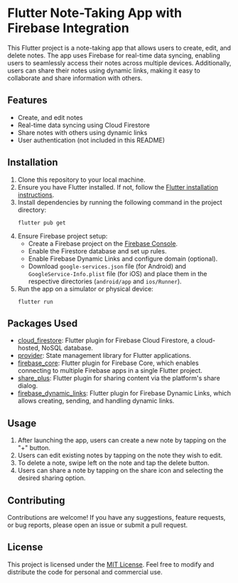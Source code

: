 # Flutter Note-Taking App with Firebase Integration

This Flutter project is a note-taking app that allows users to create, edit, and delete notes. The app uses Firebase for real-time data syncing, enabling users to seamlessly access their notes across multiple devices. Additionally, users can share their notes using dynamic links, making it easy to collaborate and share information with others.

## Features
- Create, and edit notes
- Real-time data syncing using Cloud Firestore
- Share notes with others using dynamic links
- User authentication (not included in this README)

## Installation
1. Clone this repository to your local machine.
2. Ensure you have Flutter installed. If not, follow the [Flutter installation instructions](https://flutter.dev/docs/get-started/install).
3. Install dependencies by running the following command in the project directory:
   ```
   flutter pub get
   ```
4. Ensure Firebase project setup:
   - Create a Firebase project on the [Firebase Console](https://console.firebase.google.com/).
   - Enable the Firestore database and set up rules.
   - Enable Firebase Dynamic Links and configure domain (optional).
   - Download `google-services.json` file (for Android) and `GoogleService-Info.plist` file (for iOS) and place them in the respective directories (`android/app` and `ios/Runner`).
5. Run the app on a simulator or physical device:
   ```
   flutter run
   ```

## Packages Used
- [cloud_firestore](https://pub.dev/packages/cloud_firestore): Flutter plugin for Firebase Cloud Firestore, a cloud-hosted, NoSQL database.
- [provider](https://pub.dev/packages/provider): State management library for Flutter applications.
- [firebase_core](https://pub.dev/packages/firebase_core): Flutter plugin for Firebase Core, which enables connecting to multiple Firebase apps in a single Flutter project.
- [share_plus](https://pub.dev/packages/share_plus): Flutter plugin for sharing content via the platform's share dialog.
- [firebase_dynamic_links](https://pub.dev/packages/firebase_dynamic_links): Flutter plugin for Firebase Dynamic Links, which allows creating, sending, and handling dynamic links.

## Usage
1. After launching the app, users can create a new note by tapping on the "+" button.
2. Users can edit existing notes by tapping on the note they wish to edit.
3. To delete a note, swipe left on the note and tap the delete button.
4. Users can share a note by tapping on the share icon and selecting the desired sharing option.

## Contributing
Contributions are welcome! If you have any suggestions, feature requests, or bug reports, please open an issue or submit a pull request.

## License
This project is licensed under the [MIT License](LICENSE). Feel free to modify and distribute the code for personal and commercial use.
